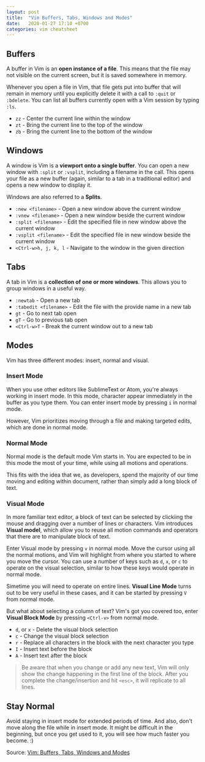 ```yaml
---
layout: post
title:  "Vim Buffers, Tabs, Windows and Modes"
date:   2020-01-27 17:10 +0700
categories: vim cheatsheet
---
```


## Buffers

A buffer in Vim is an __open instance of a file__. This means that the file may not visible on the current screen, but it is saved somewhere in memory.

Whenever you open a file in Vim, that file gets put into buffer that will remain in memory until you explicitly delete it with a call to `:quit` or `:bdelete`. You can list all buffers currently open with a Vim session by typing `:ls`.

- `zz` - Center the current line within the window
- `zt` - Bring the current line to the top of the window
- `zb` - Bring the current line to the bottom of the window

## Windows

A window is Vim is a __viewport onto a single buffer__. You can open a new window with `:split` or `:vsplit`, including a filename in the call. This opens your file as a new buffer (again, similar to a tab in a traditional editor) and opens a new window to display it.

Windows are also referred to a __Splits__.

- `:new <filename>` - Open a new window above the current window
- `:vnew <filename>` - Open a new window beside the current window
- `:split <filename>` - Edit the specified file in new window above the current window
- `:vsplit <filename>` - Edit the specified file in new window beside the current window
- `<Ctrl-w>h, j, k, l` - Navigate to the window in the given direction

## Tabs

A tab in Vim is a __collection of one or more windows__. This allows you to group windows in a useful way.

- `:newtab` - Open a new tab
- `:tabedit <filename>` - Edit the file with the provide name in a new tab
- `gt` - Go to next tab open
- `gT` - Go to previous tab open
- `<Ctrl-w>T` - Break the current window out to a new tab

## Modes

Vim has three different modes: insert, normal and visual.

### Insert Mode

When you use other editors like SublimeText or Atom, you're always working in insert mode. In this mode, character appear immediately in the buffer as you type them. You can enter insert mode by pressing `i` in normal mode.

However, Vim prioritizes moving through a file and making targeted edits, which are done in normal mode.

### Normal Mode

Normal mode is the default mode Vim starts in. You are expected to be in this mode the most of your time, while using all motions and operations.

This fits with the idea that we, as developers, spend the majority of our time moving and editing within document, rather than simply add a long block of text.

### Visual Mode

In more familiar text editor, a block of text can be selected  by clickiing the mouse and dragging over a number of lines or characters. Vim introduces __Visual model__, which allow you to reuse all motion commands and operators that there are to manipulate block of text.

Enter Visual mode by pressing `v` in normal mode. Move the cursor using all the normal motions, and Vim will highlight from where you started to where you move the cursor. You can use a number of keys such as `d`, `x`, or `c` to operate on the visual selection, similar to how these keys would operate in normal mode.

Simetime you will need to operate on entire lines. __Visual Line Mode__ turns out to be very useful in these cases, and it can be started by pressing `V` from normal mode.

But what about selecting a column of text? Vim's got you covered too, enter __Visual Block Mode__ by pressing `<Ctrl-v>` from normal mode.

- `d`, or `x` - Delete the visual block selection
- `c` - Change the visual block selection
- `r` - Replace all characters in the block with the next character you type
- `I` - Insert text before the block
- `A` - Insert text after the block

> Be aware that when you change or add any new text, Vim will only show the change happening in the first line of the block. After you complete the change/insertion and hit `<esc>`, it will replicate to all lines.

## Stay Normal

Avoid staying in insert mode for extended periods of time. And also, don't move along the file while in insert mode. It might be difficult in the beginning, but once you get used to it, you will see how much faster you become. :)

Source: [Vim: Buffers, Tabs, Windows and Modes](http://springest.io/vim-buffers-tabs-windows-and-modes)

